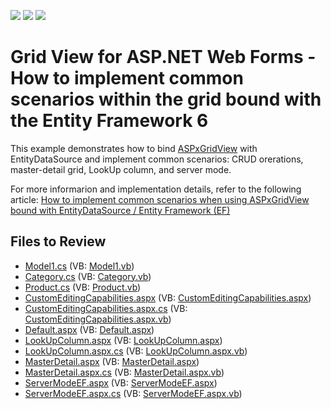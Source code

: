 <!-- default badges list -->
![](https://img.shields.io/endpoint?url=https://codecentral.devexpress.com/api/v1/VersionRange/128541074/20.2.3%2B)
[![](https://img.shields.io/badge/Open_in_DevExpress_Support_Center-FF7200?style=flat-square&logo=DevExpress&logoColor=white)](https://supportcenter.devexpress.com/ticket/details/E3251)
[![](https://img.shields.io/badge/📖_How_to_use_DevExpress_Examples-e9f6fc?style=flat-square)](https://docs.devexpress.com/GeneralInformation/403183)
<!-- default badges end -->

# Grid View for ASP.NET Web Forms - How to implement common scenarios within the grid bound with the Entity Framework 6

This example demonstrates how to bind [ASPxGridView](https://docs.devexpress.com/AspNet/DevExpress.Web.ASPxGridView) with EntityDataSource and implement common scenarios: CRUD orerations, master-detail grid, LookUp column, and server mode. 

For more informarion and implementation details, refer to the following article: [How to implement common scenarios when using ASPxGridView bound with EntityDataSource / Entity Framework (EF)](https://supportcenter.devexpress.com/ticket/details/k18504/how-to-implement-common-scenarios-when-using-aspxgridview-bound-with-entitydatasource)

## Files to Review

* [Model1.cs](./CS/GridEntityFramework/App_Code/Model1.cs) (VB: [Model1.vb](./VB/GridEntityFramework/App_Code/Model1.vb))
* [Category.cs](./CS/GridEntityFramework/App_Code/Category.cs) (VB: [Category.vb](./VB/GridEntityFramework/App_Code/Category.vb))
* [Product.cs](./CS/GridEntityFramework/App_Code/Product.cs) (VB: [Product.vb](./VB/GridEntityFramework/App_Code/Product.vb))
* [CustomEditingCapabilities.aspx](./CS/GridEntityFramework/CustomEditingCapabilities.aspx) (VB: [CustomEditingCapabilities.aspx](./VB/GridEntityFramework/CustomEditingCapabilities.aspx))
* [CustomEditingCapabilities.aspx.cs](./CS/GridEntityFramework/CustomEditingCapabilities.aspx.cs) (VB: [CustomEditingCapabilities.aspx.vb](./VB/GridEntityFramework/CustomEditingCapabilities.aspx.vb))
* [Default.aspx](./CS/GridEntityFramework/Default.aspx) (VB: [Default.aspx](./VB/GridEntityFramework/Default.aspx))
* [LookUpColumn.aspx](./CS/GridEntityFramework/LookUpColumn.aspx) (VB: [LookUpColumn.aspx](./VB/GridEntityFramework/LookUpColumn.aspx))
* [LookUpColumn.aspx.cs](./CS/GridEntityFramework/LookUpColumn.aspx.cs) (VB: [LookUpColumn.aspx.vb](./VB/GridEntityFramework/LookUpColumn.aspx.vb))
* [MasterDetail.aspx](./CS/GridEntityFramework/MasterDetail.aspx) (VB: [MasterDetail.aspx](./VB/GridEntityFramework/MasterDetail.aspx))
* [MasterDetail.aspx.cs](./CS/GridEntityFramework/MasterDetail.aspx.cs) (VB: [MasterDetail.aspx.vb](./VB/GridEntityFramework/MasterDetail.aspx.vb))
* [ServerModeEF.aspx](./CS/GridEntityFramework/ServerModeEF.aspx) (VB: [ServerModeEF.aspx](./VB/GridEntityFramework/ServerModeEF.aspx))
* [ServerModeEF.aspx.cs](./CS/GridEntityFramework/ServerModeEF.aspx.cs) (VB: [ServerModeEF.aspx.vb](./VB/GridEntityFramework/ServerModeEF.aspx.vb))
